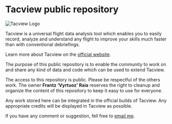 # Tacview public repository

![Tacview Logo](http://www.strasoftware.com/public/Tacview-64x64.png)

Tacview is a universal flight data analysis tool which enables you to easily record, analyze and understand any flight to improve your skills much faster than with conventional debriefings.

Learn more about Tacview on the [official website](http://www.vyrtuoz.com).

The purpose of this public repository is to enable the community to work on and share any kind of data and code which can be used to extend Tacview.

The access to this repository is public. Please be respectful of the others work. The owner **Frantz ‘Vyrtuoz’ Raia** reserves the right to cleanup and organize the content of this repository to keep it easy to use for everyone.

Any work stored here can be integrated in the official builds of Tacview. Any appropriate credits will be displayed in Tacview as possible.

If you have any comment or suggestion, fell free to [email me](mailto:support@strasoftware.com).
